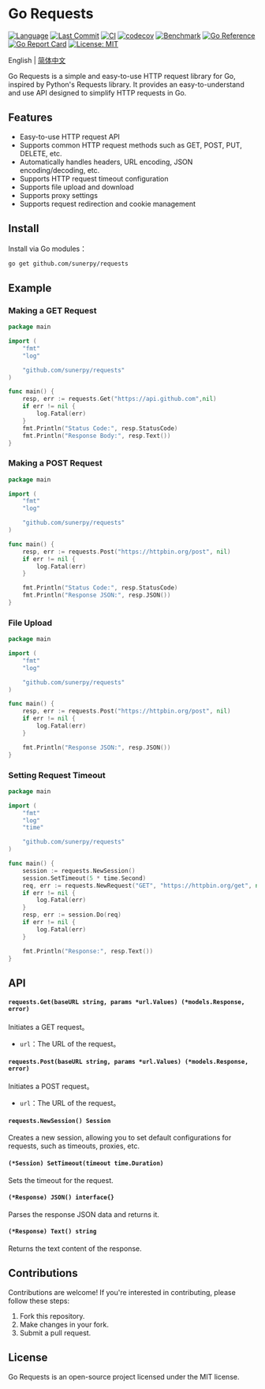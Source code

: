 # Go Requests

[![Language](https://img.shields.io/badge/language-golang-brightgreen)](https://github.com/sunerpy/requests) [![Last Commit](https://img.shields.io/github/last-commit/sunerpy/requests)](https://github.com/sunerpy/requests) [![CI](https://github.com/sunerpy/requests/workflows/Go/badge.svg)](https://github.com/sunerpy/requests/actions) [![codecov](https://codecov.io/gh/sunerpy/requests/branch/main/graph/badge.svg)](https://codecov.io/gh/sunerpy/requests) [![Benchmark](https://github.com/sunerpy/requests/actions/workflows/benchmark.yml/badge.svg)](https://sunerpy.github.io/requests/dev/bench) [![Go Reference](https://pkg.go.dev/badge/github.com/sunerpy/requests.svg)](https://pkg.go.dev/github.com/sunerpy/requests) [![Go Report Card](https://goreportcard.com/badge/github.com/sunerpy/requests)](https://goreportcard.com/report/github.com/sunerpy/requests) [![License: MIT](https://img.shields.io/badge/License-MIT-yellow.svg)](https://opensource.org/licenses/MIT)

English | [简体中文](readme-cn.md)

Go Requests is a simple and easy-to-use HTTP request library for Go, inspired by Python's Requests library. It provides an easy-to-understand and use API designed to simplify HTTP requests in Go.

## Features

* Easy-to-use HTTP request API
* Supports common HTTP request methods such as GET, POST, PUT, DELETE, etc.
* Automatically handles headers, URL encoding, JSON encoding/decoding, etc.
* Supports HTTP request timeout configuration
* Supports file upload and download
* Supports proxy settings
* Supports request redirection and cookie management

## Install

Install via Go modules：

```bash
go get github.com/sunerpy/requests
```

## Example

### Making a GET Request

```go
package main

import (
    "fmt"
    "log"

    "github.com/sunerpy/requests"
)

func main() {
    resp, err := requests.Get("https://api.github.com",nil)
    if err != nil {
        log.Fatal(err)
    }
    fmt.Println("Status Code:", resp.StatusCode)
    fmt.Println("Response Body:", resp.Text())
}
```

### Making a POST Request

```go
package main

import (
    "fmt"
    "log"

    "github.com/sunerpy/requests"
)

func main() {
    resp, err := requests.Post("https://httpbin.org/post", nil)
    if err != nil {
        log.Fatal(err)
    }

    fmt.Println("Status Code:", resp.StatusCode)
    fmt.Println("Response JSON:", resp.JSON())
}
```

### File Upload

```go
package main

import (
    "fmt"
    "log"

    "github.com/sunerpy/requests"
)

func main() {
    resp, err := requests.Post("https://httpbin.org/post", nil)
    if err != nil {
        log.Fatal(err)
    }

    fmt.Println("Response JSON:", resp.JSON())
}
```

### Setting Request Timeout

```go
package main

import (
    "fmt"
    "log"
    "time"

    "github.com/sunerpy/requests"
)

func main() {
    session := requests.NewSession()
    session.SetTimeout(5 * time.Second)
	req, err := requests.NewRequest("GET", "https://httpbin.org/get", nil, nil)
	if err != nil {
        log.Fatal(err)
    }
    resp, err := session.Do(req)
    if err != nil {
        log.Fatal(err)
    }

    fmt.Println("Response:", resp.Text())
}
```

## API

#### `requests.Get(baseURL string, params *url.Values) (*models.Response, error)`

Initiates a GET request。

* `url`：The URL of the request。

#### `requests.Post(baseURL string, params *url.Values) (*models.Response, error)`

Initiates a POST request。

* `url`：The URL of the request。

#### `requests.NewSession() Session`

Creates a new session, allowing you to set default configurations for requests, such as timeouts, proxies, etc.

#### `(*Session) SetTimeout(timeout time.Duration)`

Sets the timeout for the request.

#### `(*Response) JSON() interface{}`

Parses the response JSON data and returns it.

#### `(*Response) Text() string`

Returns the text content of the response.

## Contributions

Contributions are welcome! If you're interested in contributing, please follow these steps:

1. Fork this repository.
2. Make changes in your fork.
3. Submit a pull request.

## License

Go Requests is an open-source project licensed under the MIT license.